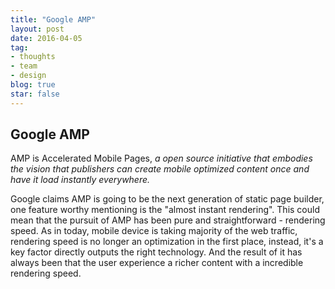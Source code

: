 ```yaml
---
title: "Google AMP"
layout: post
date: 2016-04-05
tag:
- thoughts
- team
- design
blog: true
star: false
---
```


## Google AMP

AMP is Accelerated Mobile Pages, *a open source initiative that embodies the vision that publishers can create mobile optimized content once and have it load instantly everywhere.*

Google claims AMP is going to be the next generation of static page builder, one feature worthy mentioning is the "almost instant rendering". This could mean that the pursuit of AMP has been pure and straightforward - rendering speed. As in today, mobile device is taking majority of the web traffic, rendering speed is no longer an optimization in the first place, instead, it's a key factor directly outputs the right technology. And the result of it has always been that the user
experience a richer content with a incredible rendering speed. 
